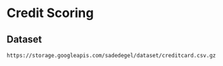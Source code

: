 # Credit Scoring

## Dataset

`https://storage.googleapis.com/sadedegel/dataset/creditcard.csv.gz`


